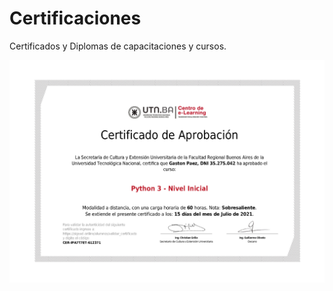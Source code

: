 # Certificaciones
Certificados y Diplomas de capacitaciones y cursos.

![alt text](https://github.com/GastonPaez/Certificaciones/blob/main/rsc/Certificado%20UTN%20Python%20inicial.png?raw=true)
